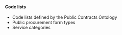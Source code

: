#### Code lists

* Code lists defined by the Public Contracts Ontology
* Public procurement form types
* Service categories
